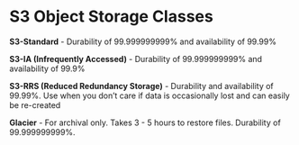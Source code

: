 # S3 Object Storage Classes

**S3-Standard** - Durability of 99.999999999% and availability of 99.99%

**S3-IA \(Infrequently Accessed\)** - Durability of 99.999999999% and availability of 99.9%

**S3-RRS \(Reduced Redundancy Storage\)** - Durability and availability of 99.99%. Use when you don’t care if data is occasionally lost and can easily be re-created

**Glacier** - For archival only. Takes 3 - 5 hours to restore files. Durability of 99.999999999%. 

